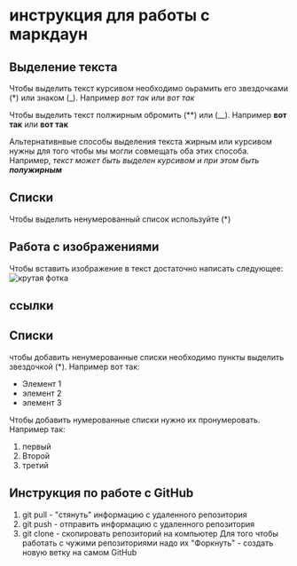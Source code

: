 # инструкция для работы с маркдаун

## Выделение текста

Чтобы выделить текст курсивом необходимо оьрамить его звездочками (*) или знаком (_). Например *вот так* или _вот так_

Чтобы выделить текст полжирным обромить  (**) или (__). Например **вот так** или __вот так__

Альтернативнвые способы выделения текста жирным или курсивом нужны для того чтобы мы могли совмещать оба этих способа. Например, _текст может быть выделен курсивом и при этом быть **полужирным**_

## Списки
Чтобы выделить ненумерованный список используйте (*)
## Работа с изображениями

Чтобы вставить изображение в текст достаточно написать следующее:
![крутая фотка](photo.png)

## ссылки

## Списки
чтобы добавить ненумерованные списки необходимо пункты выделить звездочкой (*). Например вот так:
* Элемент 1
* элемент 2
* элемент 3

Чтобы добавить нумерованные списки нужно их пронумеровать. Например так:

1. первый
2. Второй
3. третий


## Инструкция по работе с GitHub

1. git pull - "стянуть" информацию с удаленного репозитория
2. git push - отправить информацию с удаленного репозитория
3. git clone - скопировать репозиторий на компьютер
Для того чтобы работать с чужими репозиториями надо их "Форкнуть" - создать новую ветку на самом GitHub